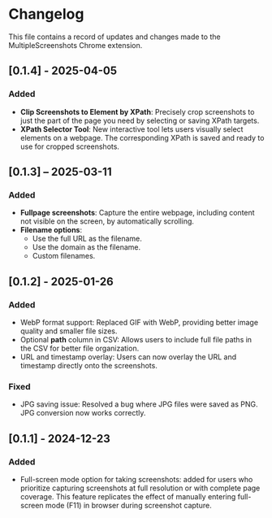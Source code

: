 # Changelog

This file contains a record of updates and changes made to the MultipleScreenshots Chrome extension.

## [0.1.4] - 2025-04-05
### Added
- **Clip Screenshots to Element by XPath**: Precisely crop screenshots to just the part of the page you need by selecting or saving XPath targets.
- **XPath Selector Tool**: New interactive tool lets users visually select elements on a webpage. The corresponding XPath is saved and ready to use for cropped screenshots.

## [0.1.3] – 2025-03-11
### Added
- **Fullpage screenshots**: Capture the entire webpage, including content not visible on the screen, by automatically scrolling.
- **Filename options**:
  - Use the full URL as the filename.
  - Use the domain as the filename.
  - Custom filenames.

## [0.1.2] - 2025-01-26
### Added
- WebP format support: Replaced GIF with WebP, providing better image quality and smaller file sizes.
- Optional **path** column in CSV: Allows users to include full file paths in the CSV for better file organization.
- URL and timestamp overlay: Users can now overlay the URL and timestamp directly onto the screenshots.

### Fixed
- JPG saving issue: Resolved a bug where JPG files were saved as PNG. JPG conversion now works correctly.

## [0.1.1] - 2024-12-23
### Added
- Full-screen mode option for taking screenshots: added for users who prioritize capturing screenshots at full resolution or with complete page coverage. This feature replicates the effect of manually entering full-screen mode (F11) in browser during screenshot capture.
